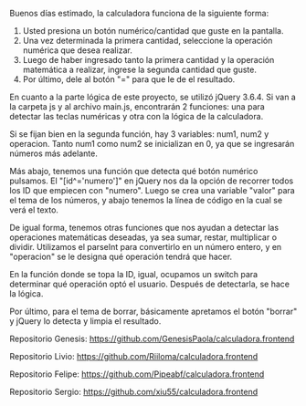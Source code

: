  Buenos días estimado, la calculadora funciona de la siguiente forma:
1. Usted presiona un botón numérico/cantidad que guste en la pantalla.
2. Una vez determinada la primera cantidad, seleccione la operación numérica que desea realizar.
3. Luego de haber ingresado tanto la primera cantidad y la operación matemática a realizar, ingrese la segunda cantidad que guste.
4. Por último, dele al botón "=" para que le de el resultado.

En cuanto a la parte lógica de este proyecto, se utilizó jQuery 3.6.4. Si van a la carpeta js y al archivo main.js, encontrarán 2 funciones: una para detectar las teclas numéricas y otra con la lógica de la calculadora.

Si se fijan bien en la segunda función, hay 3 variables: num1, num2 y operacion. Tanto num1 como num2 se inicializan en 0, ya que se ingresarán números más adelante.

Más abajo, tenemos una función que detecta qué botón numérico pulsamos. El "[id^='numero']" en jQuery nos da la opción de recorrer todos los ID que empiecen con "numero". Luego se crea una variable "valor" para el tema de los números, y abajo tenemos la línea de código en la cual se verá el texto.

De igual forma, tenemos otras funciones que nos ayudan a detectar las operaciones matemáticas deseadas, ya sea sumar, restar, multiplicar o dividir. Utilizamos el parseInt para convertirlo en un número entero, y en "operacion" se le designa qué operación tendrá que hacer.

En la función donde se topa la ID, igual, ocupamos un switch para determinar qué operación optó el usuario. Después de detectarla, se hace la lógica.

Por último, para el tema de borrar, básicamente apretamos el botón "borrar" y jQuery lo detecta y limpia el resultado.


Repositorio Genesis: https://github.com/GenesisPaola/calculadora.frontend

Repositorio Livio: https://github.com/Riiloma/calculadora.frontend

Repositorio Felipe: https://github.com/Pipeabf/calculadora.frontend

Repositorio Sergio: https://github.com/xiu55/calculadora.frontend

